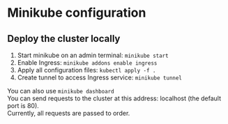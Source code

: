 # Minikube configuration

## Deploy the cluster locally

1. Start minikube on an admin terminal: ```minikube start```
2. Enable Ingress: ```minikube addons enable ingress```
3. Apply all configuration files: ```kubectl apply -f .```
4. Create tunnel to access Ingress service: ```minikube tunnel```

You can also use ```minikube dashboard```  
You can send requests to the cluster at this address: localhost (the default port is 80).  
Currently, all requests are passed to order.